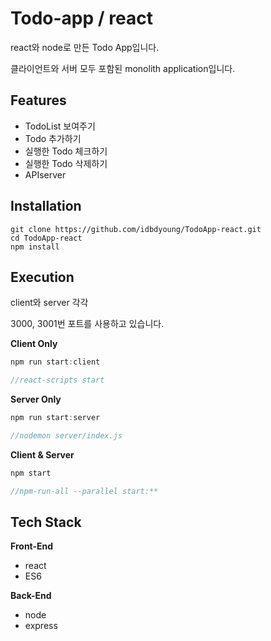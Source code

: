 # Todo-app / react


react와 node로 만든 Todo App입니다.

클라이언트와 서버 모두 포함된 monolith application입니다.

## Features


- TodoList 보여주기
- Todo 추가하기
- 실행한 Todo 체크하기
- 실행한 Todo 삭제하기
- APIserver

## I**nstallation**


```
git clone https://github.com/idbdyoung/TodoApp-react.git
cd TodoApp-react
npm install
```

## Execution


client와 server 각각

3000, 3001번 포트를 사용하고 있습니다.

**Client Only**

```jsx
npm run start:client

//react-scripts start
```

**Server Only**

```jsx
npm run start:server

//nodemon server/index.js
```

**Client & Server**

```jsx
npm start

//npm-run-all --parallel start:**
```

## Tech Stack


**Front-End**

- react
- ES6

**Back-End**

- node
- express